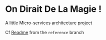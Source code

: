 # On Dirait De La Magie !


A little Micro-services architecture project

Cf [Readme](https://github.com/rbobillo/OnDiraitDeLaMagie/blob/reference/reference/first_iteration/Readme.md) from the `reference` branch
